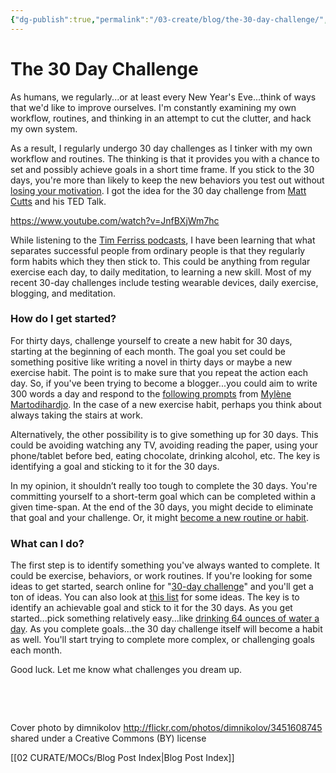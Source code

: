 ```yaml
---
{"dg-publish":true,"permalink":"/03-create/blog/the-30-day-challenge/","title":"The 30 Day Challenge","tags":["workflow","routines","habits"]}
---
```


# The 30 Day Challenge

As humans, we regularly...or at least every New Year's Eve...think of ways that we'd like to improve ourselves. I'm constantly examining my own workflow, routines, and thinking in an attempt to cut the clutter, and hack my own system.

As a result, I regularly undergo 30 day challenges as I tinker with my own workflow and routines. The thinking is that it provides you with a chance to set and possibly achieve goals in a short time frame. If you stick to the 30 days, you're more than likely to keep the new behaviors you test out without [losing your motivation](http://www.fitnessmagazine.com/weight-loss/tips/motivation/make-over-your-motivation/). I got the idea for the 30 day challenge from [Matt Cutts](https://twitter.com/mattcutts?ref_src=twsrc%5Egoogle%7Ctwcamp%5Eserp%7Ctwgr%5Eauthor) and his TED Talk.

https://www.youtube.com/watch?v=JnfBXjWm7hc

While listening to the [Tim Ferriss podcasts](http://fourhourworkweek.com/podcast/), I have been learning that what separates successful people from ordinary people is that they regularly form habits which they then stick to. This could be anything from regular exercise each day, to daily meditation, to learning a new skill. Most of my recent 30-day challenges include testing wearable devices, daily exercise, blogging, and meditation.

### How do I get started?

For thirty days, challenge yourself to create a new habit for 30 days, starting at the beginning of each month. The goal you set could be something positive like writing a novel in thirty days or maybe a new exercise habit. The point is to make sure that you repeat the action each day. So, if you've been trying to become a blogger...you could aim to write 300 words a day and respond to the [following prompts](https://flic.kr/s/aHsjv4qFwe) from [Mylène Martodihardjo](https://www.flickr.com/photos/imylene). In the case of a new exercise habit, perhaps you think about always taking the stairs at work.

Alternatively, the other possibility is to give something up for 30 days. This could be avoiding watching any TV, avoiding reading the paper, using your phone/tablet before bed, eating chocolate, drinking alcohol, etc. The key is identifying a goal and sticking to it for the 30 days.

In my opinion, it shouldn’t really too tough to complete the 30 days. You're committing yourself to a short-term goal which can be completed within a given time-span. At the end of the 30 days, you might decide to eliminate that goal and your challenge. Or, it might [become a new routine or habit](https://blogs.ucl.ac.uk/hbrc/2012-06-29/busting-the-21-days-habit-formation-myth/).

### What can I do?

The first step is to identify something you've always wanted to complete. It could be exercise, behaviors, or work routines. If you're looking for some ideas to get started, search online for "[30-day challenge](http://lmgtfy.com/?q=30+day+challenge)" and you'll get a ton of ideas. You can also look at [this list](http://www.feelgoodhacks.com/six-30-day-challenges-will-change-life/) for some ideas. The key is to identify an achievable goal and stick to it for the 30 days. As you get started...pick something relatively easy...like [drinking 64 ounces of water a day](http://www.mayoclinic.org/healthy-lifestyle/nutrition-and-healthy-eating/in-depth/water/art-20044256). As you complete goals...the 30 day challenge itself will become a habit as well. You'll start trying to complete more complex, or challenging goals each month.

Good luck. Let me know what challenges you dream up.

 

 

Cover photo by dimnikolov http://flickr.com/photos/dimnikolov/3451608745 shared under a Creative Commons (BY) license

[[02 CURATE/MOCs/Blog Post Index\|Blog Post Index]]